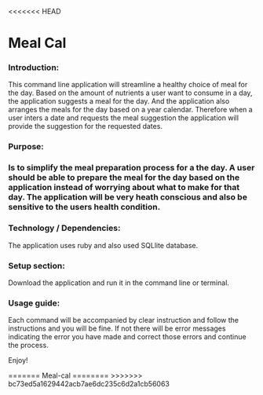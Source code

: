 <<<<<<< HEAD
<h1>Meal Cal</h1>

<h3>Introduction:</h3>
<p>This command line application will streamline a healthy choice of meal for the day. Based on the amount of nutrients a user want to consume in a day, the application suggests a meal for the day. And the application also arranges the meals for the day based on a year calendar. Therefore when a user inters a date and requests the meal suggestion the application will provide the suggestion for the requested dates.</p>

<h3>Purpose:<h3>
<p>Is to simplify the meal preparation process for a the day. A user should be able to prepare the meal for the day based on the application instead of worrying about what to make for that day. The application will be very heath conscious and also be sensitive to the users health condition.</p>

<h3>Technology / Dependencies:</h3>
<p>The application uses ruby and also used SQLlite database.</p>

<h3>Setup section:</h3>
<p>Download the application and run it in the command line or terminal.</p>

<h3>Usage guide:</h3>
<p>Each command will be accompanied by clear instruction and follow the instructions and you will be fine. If not there will be error messages indicating the error you have made and correct those errors and continue the process.</p>

<p>Enjoy!</p>
=======
Meal-cal
========
>>>>>>> bc73ed5a1629442acb7ae6dc235c6d2a1cb56063
